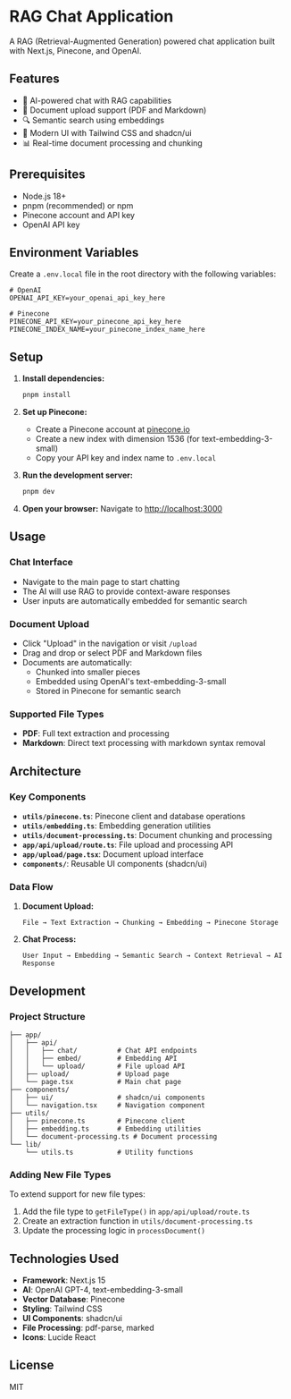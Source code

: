 # RAG Chat Application

A RAG (Retrieval-Augmented Generation) powered chat application built with Next.js, Pinecone, and OpenAI.

## Features

- 🤖 AI-powered chat with RAG capabilities
- 📄 Document upload support (PDF and Markdown)
- 🔍 Semantic search using embeddings
- 🎨 Modern UI with Tailwind CSS and shadcn/ui
- 📊 Real-time document processing and chunking

## Prerequisites

- Node.js 18+ 
- pnpm (recommended) or npm
- Pinecone account and API key
- OpenAI API key

## Environment Variables

Create a `.env.local` file in the root directory with the following variables:

```env
# OpenAI
OPENAI_API_KEY=your_openai_api_key_here

# Pinecone
PINECONE_API_KEY=your_pinecone_api_key_here
PINECONE_INDEX_NAME=your_pinecone_index_name_here
```

## Setup

1. **Install dependencies:**
   ```bash
   pnpm install
   ```

2. **Set up Pinecone:**
   - Create a Pinecone account at [pinecone.io](https://pinecone.io)
   - Create a new index with dimension 1536 (for text-embedding-3-small)
   - Copy your API key and index name to `.env.local`

3. **Run the development server:**
   ```bash
   pnpm dev
   ```

4. **Open your browser:**
   Navigate to [http://localhost:3000](http://localhost:3000)

## Usage

### Chat Interface
- Navigate to the main page to start chatting
- The AI will use RAG to provide context-aware responses
- User inputs are automatically embedded for semantic search

### Document Upload
- Click "Upload" in the navigation or visit `/upload`
- Drag and drop or select PDF and Markdown files
- Documents are automatically:
  - Chunked into smaller pieces
  - Embedded using OpenAI's text-embedding-3-small
  - Stored in Pinecone for semantic search

### Supported File Types
- **PDF**: Full text extraction and processing
- **Markdown**: Direct text processing with markdown syntax removal

## Architecture

### Key Components

- **`utils/pinecone.ts`**: Pinecone client and database operations
- **`utils/embedding.ts`**: Embedding generation utilities
- **`utils/document-processing.ts`**: Document chunking and processing
- **`app/api/upload/route.ts`**: File upload and processing API
- **`app/upload/page.tsx`**: Document upload interface
- **`components/`**: Reusable UI components (shadcn/ui)

### Data Flow

1. **Document Upload:**
   ```
   File → Text Extraction → Chunking → Embedding → Pinecone Storage
   ```

2. **Chat Process:**
   ```
   User Input → Embedding → Semantic Search → Context Retrieval → AI Response
   ```

## Development

### Project Structure
```
├── app/
│   ├── api/
│   │   ├── chat/          # Chat API endpoints
│   │   ├── embed/         # Embedding API
│   │   └── upload/        # File upload API
│   ├── upload/            # Upload page
│   └── page.tsx           # Main chat page
├── components/
│   ├── ui/                # shadcn/ui components
│   └── navigation.tsx     # Navigation component
├── utils/
│   ├── pinecone.ts        # Pinecone client
│   ├── embedding.ts       # Embedding utilities
│   └── document-processing.ts # Document processing
└── lib/
    └── utils.ts           # Utility functions
```

### Adding New File Types

To extend support for new file types:

1. Add the file type to `getFileType()` in `app/api/upload/route.ts`
2. Create an extraction function in `utils/document-processing.ts`
3. Update the processing logic in `processDocument()`

## Technologies Used

- **Framework**: Next.js 15
- **AI**: OpenAI GPT-4, text-embedding-3-small
- **Vector Database**: Pinecone
- **Styling**: Tailwind CSS
- **UI Components**: shadcn/ui
- **File Processing**: pdf-parse, marked
- **Icons**: Lucide React

## License

MIT
